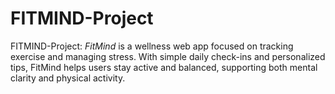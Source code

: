 # FITMIND-Project
<p><h>FITMIND-Project:</h>
<i>FitMind</i> is a wellness web app focused on tracking exercise and managing stress. With simple daily check-ins and personalized tips, FitMind helps users stay active and balanced, supporting both mental clarity and physical activity.
</p>
